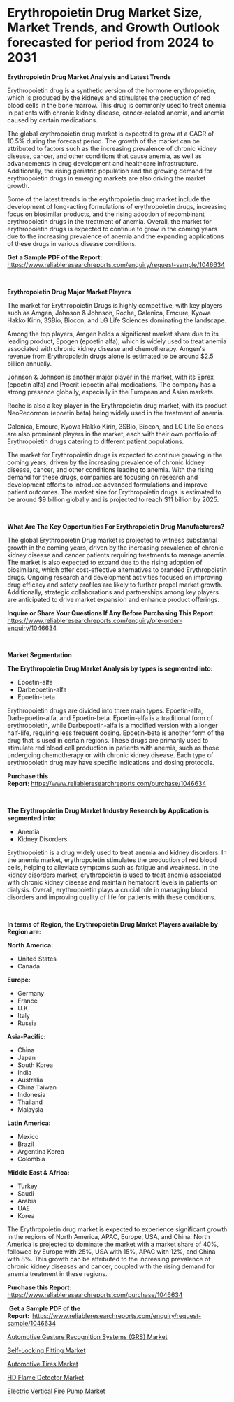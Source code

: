 <p><h1>Erythropoietin Drug Market Size, Market Trends, and Growth Outlook forecasted for period from 2024 to 2031</h1></p><p><strong>Erythropoietin Drug Market Analysis and Latest Trends</strong></p>
<p><p>Erythropoietin drug is a synthetic version of the hormone erythropoietin, which is produced by the kidneys and stimulates the production of red blood cells in the bone marrow. This drug is commonly used to treat anemia in patients with chronic kidney disease, cancer-related anemia, and anemia caused by certain medications.</p><p>The global erythropoietin drug market is expected to grow at a CAGR of 10.5% during the forecast period. The growth of the market can be attributed to factors such as the increasing prevalence of chronic kidney disease, cancer, and other conditions that cause anemia, as well as advancements in drug development and healthcare infrastructure. Additionally, the rising geriatric population and the growing demand for erythropoietin drugs in emerging markets are also driving the market growth.</p><p>Some of the latest trends in the erythropoietin drug market include the development of long-acting formulations of erythropoietin drugs, increasing focus on biosimilar products, and the rising adoption of recombinant erythropoietin drugs in the treatment of anemia. Overall, the market for erythropoietin drugs is expected to continue to grow in the coming years due to the increasing prevalence of anemia and the expanding applications of these drugs in various disease conditions.</p></p>
<p><strong>Get a Sample PDF of the Report:&nbsp;</strong> <a href="https://www.reliableresearchreports.com/enquiry/request-sample/1046634">https://www.reliableresearchreports.com/enquiry/request-sample/1046634</a></p>
<p>&nbsp;</p>
<p><strong>Erythropoietin Drug Major Market Players</strong></p>
<p><p>The market for Erythropoietin Drugs is highly competitive, with key players such as Amgen, Johnson & Johnson, Roche, Galenica, Emcure, Kyowa Hakko Kirin, 3SBio, Biocon, and LG Life Sciences dominating the landscape. </p><p>Among the top players, Amgen holds a significant market share due to its leading product, Epogen (epoetin alfa), which is widely used to treat anemia associated with chronic kidney disease and chemotherapy. Amgen's revenue from Erythropoietin drugs alone is estimated to be around $2.5 billion annually. </p><p>Johnson & Johnson is another major player in the market, with its Eprex (epoetin alfa) and Procrit (epoetin alfa) medications. The company has a strong presence globally, especially in the European and Asian markets. </p><p>Roche is also a key player in the Erythropoietin drug market, with its product NeoRecormon (epoetin beta) being widely used in the treatment of anemia. </p><p>Galenica, Emcure, Kyowa Hakko Kirin, 3SBio, Biocon, and LG Life Sciences are also prominent players in the market, each with their own portfolio of Erythropoietin drugs catering to different patient populations. </p><p>The market for Erythropoietin drugs is expected to continue growing in the coming years, driven by the increasing prevalence of chronic kidney disease, cancer, and other conditions leading to anemia. With the rising demand for these drugs, companies are focusing on research and development efforts to introduce advanced formulations and improve patient outcomes. The market size for Erythropoietin drugs is estimated to be around $9 billion globally and is projected to reach $11 billion by 2025.</p></p>
<p>&nbsp;</p>
<p><strong>What Are The Key Opportunities For Erythropoietin Drug Manufacturers?</strong></p>
<p><p>The global Erythropoietin Drug market is projected to witness substantial growth in the coming years, driven by the increasing prevalence of chronic kidney disease and cancer patients requiring treatments to manage anemia. The market is also expected to expand due to the rising adoption of biosimilars, which offer cost-effective alternatives to branded Erythropoietin drugs. Ongoing research and development activities focused on improving drug efficacy and safety profiles are likely to further propel market growth. Additionally, strategic collaborations and partnerships among key players are anticipated to drive market expansion and enhance product offerings.</p></p>
<p><strong>Inquire or Share Your Questions If Any Before Purchasing This Report:</strong> <a href="https://www.reliableresearchreports.com/enquiry/pre-order-enquiry/1046634">https://www.reliableresearchreports.com/enquiry/pre-order-enquiry/1046634</a></p>
<p>&nbsp;</p>
<p><strong>Market Segmentation</strong></p>
<p><strong>The Erythropoietin Drug Market Analysis by types is segmented into:</strong></p>
<p><ul><li>Epoetin-alfa</li><li>Darbepoetin-alfa</li><li>Epoetin-beta</li></ul></p>
<p><p>Erythropoietin drugs are divided into three main types: Epoetin-alfa, Darbepoetin-alfa, and Epoetin-beta. Epoetin-alfa is a traditional form of erythropoietin, while Darbepoetin-alfa is a modified version with a longer half-life, requiring less frequent dosing. Epoetin-beta is another form of the drug that is used in certain regions. These drugs are primarily used to stimulate red blood cell production in patients with anemia, such as those undergoing chemotherapy or with chronic kidney disease. Each type of erythropoietin drug may have specific indications and dosing protocols.</p></p>
<p><strong>Purchase this Report:&nbsp;</strong><a href="https://www.reliableresearchreports.com/purchase/1046634">https://www.reliableresearchreports.com/purchase/1046634</a></p>
<p>&nbsp;</p>
<p><strong>The Erythropoietin Drug Market Industry Research by Application is segmented into:</strong></p>
<p><ul><li>Anemia</li><li>Kidney Disorders</li></ul></p>
<p><p>Erythropoietin is a drug widely used to treat anemia and kidney disorders. In the anemia market, erythropoietin stimulates the production of red blood cells, helping to alleviate symptoms such as fatigue and weakness. In the kidney disorders market, erythropoietin is used to treat anemia associated with chronic kidney disease and maintain hematocrit levels in patients on dialysis. Overall, erythropoietin plays a crucial role in managing blood disorders and improving quality of life for patients with these conditions.</p></p>
<p>&nbsp;</p>
<p><strong>In terms of Region, the Erythropoietin Drug Market Players available by Region are:</strong></p>
<p>
    <p> <strong> North America: </strong>
        <ul>
            <li>United States</li>
            <li>Canada</li>
        </ul>
        </p> 
    <p> <strong> Europe: </strong>
        <ul>
            <li>Germany</li>
            <li>France</li>
            <li>U.K.</li>
            <li>Italy</li>
            <li>Russia</li>
        </ul>
        </p> 
    <p> <strong> Asia-Pacific: </strong>
        <ul>
            <li>China</li>
            <li>Japan</li>
            <li>South Korea</li>
            <li>India</li>
            <li>Australia</li>
            <li>China Taiwan</li>
            <li>Indonesia</li>
            <li>Thailand</li>
            <li>Malaysia</li>
        </ul>
        </p> 
    <p> <strong> Latin America: </strong>
        <ul>
            <li>Mexico</li>
            <li>Brazil</li>
            <li>Argentina Korea</li>
            <li>Colombia</li>
        </ul>
        </p> 
    <p> <strong> Middle East & Africa: </strong>
        <ul>
            <li>Turkey</li>
            <li>Saudi</li>
            <li>Arabia</li>
            <li>UAE</li>
            <li>Korea</li>
        </ul>
    </p>
    </p>
<p><p>The Erythropoietin drug market is expected to experience significant growth in the regions of North America, APAC, Europe, USA, and China. North America is projected to dominate the market with a market share of 40%, followed by Europe with 25%, USA with 15%, APAC with 12%, and China with 8%. This growth can be attributed to the increasing prevalence of chronic kidney diseases and cancer, coupled with the rising demand for anemia treatment in these regions.</p></p>
<p><strong>Purchase this Report: </strong><a href="https://www.reliableresearchreports.com/purchase/1046634">https://www.reliableresearchreports.com/purchase/1046634</a></p>
<p>&nbsp;<strong>Get a Sample PDF of the Report:&nbsp;&nbsp;</strong><a href="https://www.reliableresearchreports.com/enquiry/request-sample/1046634">https://www.reliableresearchreports.com/enquiry/request-sample/1046634</a></p>
<p><strong></strong></p>
<p><p><a href="https://github.com/guneycigdem35/Market-Research-Report-List-1/blob/main/automotive-gesture-recognition-systems-grs-market.md">Automotive Gesture Recognition Systems (GRS) Market</a></p><p><a href="https://medium.com/@catherinemartinez15/self-locking-fitting-market-trends-forecast-and-competitive-analysis-to-2031-f36b5743e17a">Self-Locking Fitting Market</a></p><p><a href="https://github.com/Paul14Anderson63/Market-Research-Report-List-2/blob/main/automotive-tires-market.md">Automotive Tires Market</a></p><p><a href="https://medium.com/@kcekkboop72786/hd-flame-detector-market-furnishes-information-on-market-share-market-trends-and-market-growth-d2e209eeb499">HD Flame Detector Market</a></p><p><a href="https://medium.com/@kcekkboop72786/analyzing-electric-vertical-fire-pump-market-global-industry-perspective-and-forecast-2024-to-d3fac4ec5fac">Electric Vertical Fire Pump Market</a></p></p>